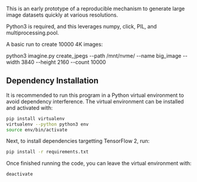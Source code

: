 This is an early prototype of a reproducible mechanism to generate large image datasets quickly at various resolutions.

Python3 is required, and this leverages numpy, click, PIL, and multiprocessing.pool.

A basic run to create 10000 4K images:

python3 imagine.py create_jpegs --path /mnt/nvme/ --name big_image --width 3840 --height 2160 --count 10000

## Dependency Installation
It is recommended to run this program in a Python virtual environment to avoid dependency interference. The virtual environment can be installed and activated with:

```bash
pip install virtualenv
virtualenv --python python3 env
source env/bin/activate
```

Next, to install dependencies targetting TensorFlow 2, run:

```bash
pip install -r requirements.txt
```

Once finished running the code, you can leave the virtual environment with:

```bash
deactivate
```
